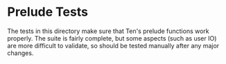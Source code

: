 # Prelude Tests
The tests in this directory make sure that Ten's prelude
functions work properly.  The suite is fairly complete,
but some aspects (such as user IO) are more difficult to
validate, so should be tested manually after any major
changes.